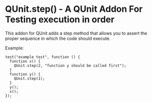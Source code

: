 # QUnit.step() - A QUnit Addon For Testing execution in order

This addon for QUnit adds a step method that allows you to assert
the proper sequence in which the code should execute.

Example:

    test("example test", function () {
      function x() {
        QUnit.step(2, "function y should be called first");
      }
      function y() {
        QUnit.step(1);
      }
      y();
      x();
    });
